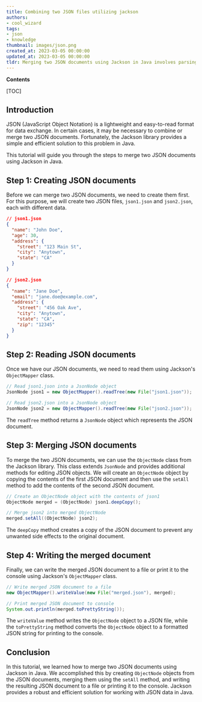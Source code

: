 ```yaml
---
title: Combining two JSON files utilizing jackson
authors:
- cool_wizard
tags:
- json
- knowledge
thumbnail: images/json.png
created_at: 2023-03-05 00:00:00
updated_at: 2023-03-05 00:00:00
tldr: Merging two JSON documents using Jackson in Java involves parsing the JSON files to create two separate Object nodes, then recursively merging each field from one node into the other.
---
```


**Contents**

[TOC]

## Introduction
JSON (JavaScript Object Notation) is a lightweight and easy-to-read format for data exchange. In certain cases, it may be necessary to combine or merge two JSON documents. Fortunately, the Jackson library provides a simple and efficient solution to this problem in Java.

This tutorial will guide you through the steps to merge two JSON documents using Jackson in Java.

## Step 1: Creating JSON documents

Before we can merge two JSON documents, we need to create them first. For this purpose, we will create two JSON files, `json1.json` and `json2.json`, each with different data.

```json
// json1.json
{
  "name": "John Doe",
  "age": 30,
  "address": {
    "street": "123 Main St",
    "city": "Anytown",
    "state": "CA"
  }
}
```

```json
// json2.json
{
  "name": "Jane Doe",
  "email": "jane.doe@example.com",
  "address": {
    "street": "456 Oak Ave",
    "city": "Anytown",
    "state": "CA",
    "zip": "12345"
  }
}
```

## Step 2: Reading JSON documents

Once we have our JSON documents, we need to read them using Jackson's `ObjectMapper` class.

```java
// Read json1.json into a JsonNode object
JsonNode json1 = new ObjectMapper().readTree(new File("json1.json"));

// Read json2.json into a JsonNode object
JsonNode json2 = new ObjectMapper().readTree(new File("json2.json"));
```

The `readTree` method returns a `JsonNode` object which represents the JSON document.

## Step 3: Merging JSON documents

To merge the two JSON documents, we can use the `ObjectNode` class from the Jackson library. This class extends `JsonNode` and provides additional methods for editing JSON objects. We will create an `ObjectNode` object by copying the contents of the first JSON document and then use the `setAll` method to add the contents of the second JSON document.

```java
// Create an ObjectNode object with the contents of json1
ObjectNode merged = (ObjectNode) json1.deepCopy();

// Merge json2 into merged ObjectNode
merged.setAll((ObjectNode) json2);
```

The `deepCopy` method creates a copy of the JSON document to prevent any unwanted side effects to the original document.

## Step 4: Writing the merged document

Finally, we can write the merged JSON document to a file or print it to the console using Jackson's `ObjectMapper` class.

```java
// Write merged JSON document to a file
new ObjectMapper().writeValue(new File("merged.json"), merged);

// Print merged JSON document to console
System.out.println(merged.toPrettyString());
```

The `writeValue` method writes the `ObjectNode` object to a JSON file, while the `toPrettyString` method converts the `ObjectNode` object to a formatted JSON string for printing to the console.

## Conclusion
In this tutorial, we learned how to merge two JSON documents using Jackson in Java. We accomplished this by creating `ObjectNode` objects from the JSON documents, merging them using the `setAll` method, and writing the resulting JSON document to a file or printing it to the console. Jackson provides a robust and efficient solution for working with JSON data in Java.
